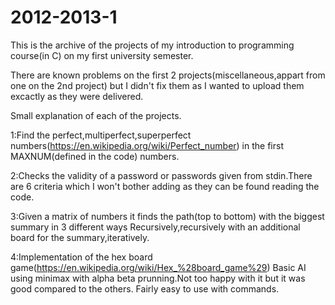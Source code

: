 2012-2013-1
===========

This is the archive of the projects of my introduction to programming course(in C) on my first university semester.

There are known problems on the first 2 projects(miscellaneous,appart from one on the 2nd project) but
I didn't fix them as I wanted to upload them excactly as they were delivered.

Small explanation of each of the projects.

1:Find the perfect,multiperfect,superperfect numbers(https://en.wikipedia.org/wiki/Perfect_number)
  in the first MAXNUM(defined in the code) numbers.

2:Checks the validity of a password or passwords given from stdin.There are 6 criteria which I won't bother adding 
  as they can be found reading the code.

3:Given a matrix of numbers it finds the path(top to bottom) with the biggest summary in 3 different ways
  Recursively,recursively with an additional board for the summary,iteratively.

4:Implementation of the hex board game(https://en.wikipedia.org/wiki/Hex_%28board_game%29)
  Basic AI using minimax with alpha beta prunning.Not too happy with it but it was good compared to the others.
  Fairly easy to use with commands.
